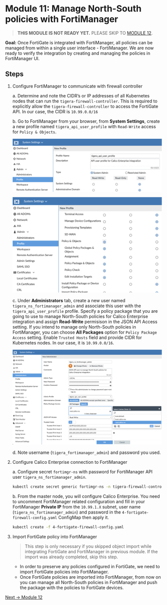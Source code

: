 # Module 11: Manage North-South policies with FortiManager

>**THIS MODULE IS NOT READY YET.** PLEASE SKIP TO [MODULE 12](./modules/integrate-calico-with-fortimanager.md).

**Goal:** Once FortiGate is integrated with FortiManager, all policies can be managed from within a single user interface - FortiManager. We are now ready to verify the integration by creating and managing the policies in FortiManager UI.

## Steps

1. Configure FortiManager to communicate with firewall controller

    a. Determine and note the CIDR’s or IP addresses of all Kubernetes nodes that can run the `tigera-firewall-controller`. This is required to explicitly allow the `tigera-firewall-controller` to access the FortiGate API. In our case, the CIDR is `10.99.0.0/16`

    b.  Go to FortiManager from your browser, from **System Settings**, create a new  profile named `tigera_api_user_profile` with `Read-Write` access for `Policy & Objects`.

    ![fortimanager_user_profile1.png](../img/fortimanager_user_profile1.png)

    ![fortimanager_user_profile1.png](../img/fortimanager_user_profile2.png)

    c. Under **Administrators** tab, create a new user named `tigera_ns_fortimanager_admin` and associate this user with the `tigera_api_user_profile` profile. Specify a policy package that you are going to use to manage North-South policies for Calico Enterprise integration and assign **Read-Write** permisison in the JSON API Access setting. If you intend to manage only North-South policies in FortiManager, you can choose  **All Packages** option for `Policy Package Access` setting. Enable `Trusted Hosts` field and provide CIDR for Kubernetes nodes. In our case, it is `10.99.0.0/16`.

    ![fortimanager_create_user_ns.png](../img/fortimanager_create_user_ns.png)

    d. Note username (`tigera_fortimanager_admin`) and password you used.

2. Configure Calico Enterprise connection to FortiManager

    a. Configure secret `fortimgr-ns` with password for FortiManager API user `tigera_ns_fortimanager_admin`.

    ```bash
    kubectl create secret generic fortimgr-ns -n tigera-firewall-controller --from-literal=fortimgr-pwd=<fortimanager-api-user-password>
    ```

    b. From the master node, you will configure Calico Enterprise. You need to uncomment FortiManager related configuration and fill in your FortiManager **Private IP** from the `10.99.1.X` subnet, user name (`tigera_ns_fortimanager_admin`) and password in the `4-fortigate-firewall-config.yaml` ConfigMap then apply it.

    ```bash
    kubectl create -f 4-fortigate-firewall-config.yaml
    ```

3. Import FortiGate policy into FortiManager

    >This step is only necessary if you skipped object import while integrating FortiGate and FortiManager in previous module. If the import was already completed, skip this step.

    - In order to preserve any policies configured in FortiGate, we need to import FortiGate policies into FortiManager.
    - Once FortiGate policies are imported into FortiManager, from now on you can manage all North-South policies in FortiManager and push the package with the policies to FortiGate devices.

[Next -> Module 12](../modules/integrate-calico-with-fortimanager.md)
